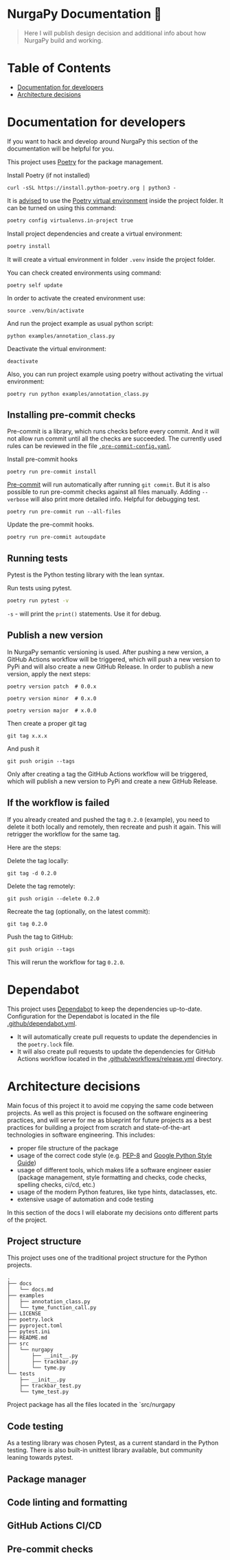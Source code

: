 # NurgaPy Documentation 🧻

> Here I will publish design decision and additional info about how NurgaPy build and working.

# Table of Contents
- [Documentation for developers](#Documentation-for-developers)
- [Architecture decisions](#Architecture-decisions)

# Documentation for developers
If you want to hack and develop around NurgaPy this section of the documentation will be helpful for you.


This project uses [Poetry](https://python-poetry.org/docs/) for the package management.

Install Poetry (if not installed)
```
curl -sSL https://install.python-poetry.org | python3 -
```

It is [advised](https://www.youtube.com/watch?v=0f3moPe_bhk) to use the [Poetry virtual environment](https://python-poetry.org/docs/managing-environments/) inside the project folder.
It can be turned on using this command:
```bash
poetry config virtualenvs.in-project true
```

Install project dependencies and create a virtual environment:
```bash
poetry install
```
It will create a virtual environment in folder `.venv` inside the project folder.

You can check created environments using command:
```
poetry self update
```

In order to activate the created environment use:
```
source .venv/bin/activate
```
And run the project example as usual python script:
```
python examples/annotation_class.py
```
Deactivate the virtual environment:
```
deactivate
```

Also, you can run project example using poetry without activating the virtual environment:
```
poetry run python examples/annotation_class.py
```

## Installing pre-commit checks
Pre-commit is a library, which runs checks before every commit. And it will not allow run commit until all the checks are succeeded. The currently used rules can be reviewed in the file [`.pre-commit-config.yaml`](../.pre-commit-config.yaml).

Install pre-commit hooks
```
poetry run pre-commit install
```

[Pre-commit](https://pre-commit.com/) will run automatically after running `git commit`.
But it is also possible to run pre-commit checks against all files manually.
Adding `--verbose` will also print more detailed info. Helpful for debugging test.
```
poetry run pre-commit run --all-files
```

Update the pre-commit hooks.
```
poetry run pre-commit autoupdate
```


## Running tests
Pytest is the Python testing library with the lean syntax.

Run tests using pytest.

```bash
poetry run pytest -v
```

`-s` - will print the `print()` statements. Use it for debug.

## Publish a new version

In NurgaPy semantic versioning is used. After pushing a new version, a GitHub Actions workflow will be triggered, which will push a new version to PyPi and will also create a new GitHub Release.
In order to publish a new version, apply the next steps:
```
poetry version patch  # 0.0.x

poetry version minor  # 0.x.0

poetry version major  # x.0.0
```

Then create a proper git tag
```
git tag x.x.x
```

And push it
```
git push origin --tags
```
Only after creating a tag the GitHub Actions workflow will be triggered, which will publish a new version to PyPi and create a new GitHub Release.

## If the workflow is failed

If you already created and pushed the tag `0.2.0` (example), you need to delete it both locally and remotely, then recreate and push it again. This will retrigger the workflow for the same tag.

Here are the steps:

Delete the tag locally:
```
git tag -d 0.2.0
```
Delete the tag remotely:
```
git push origin --delete 0.2.0
```
Recreate the tag (optionally, on the latest commit):
```
git tag 0.2.0
```
Push the tag to GitHub:
```
git push origin --tags
```
This will rerun the workflow for tag `0.2.0`.

# Dependabot
This project uses [Dependabot](https://docs.github.com/en/code-security/supply-chain-security/keeping-your-dependencies-updated-automatically/about-dependency-updates) to keep the dependencies up-to-date.
Configuration for the Dependabot is located in the file [.github/dependabot.yml](../.github/dependabot.yml).
- It will automatically create pull requests to update the dependencies in the `poetry.lock` file.
- It will also create pull requests to update the dependencies for GitHub Actions workflow located in the [.github/workflows/release.yml](.github/workflows/release.yml) directory.

# Architecture decisions

Main focus of this project it to avoid me copying the same code between projects.
As well as this project is focused on the software engineering practices, and will serve for me as blueprint for future projects as a best practices for building a project from scratch and state-of-the-art technologies in software engineering.
This includes:
- proper file structure of the package
- usage of the correct code style (e.g. [PEP-8](https://peps.python.org/pep-0008/) and [Google Python Style Guide](https://google.github.io/styleguide/pyguide.html))
- usage of different tools, which makes life a software engineer easier
(package management, style formatting and checks, code checks, spelling checks, ci/cd, etc.)
- usage of the modern Python features, like type hints, dataclasses, etc.
- extensive usage of automation and code testing

In this section of the docs I will elaborate my decisions onto different parts of the project.

## Project structure
This project uses one of the traditional project structure for the Python projects.

```
.
├── docs
│   └── docs.md
├── examples
│   ├── annotation_class.py
│   └── tyme_function_call.py
├── LICENSE
├── poetry.lock
├── pyproject.toml
├── pytest.ini
├── README.md
├── src
│   └── nurgapy
│       ├── __init__.py
│       ├── trackbar.py
│       └── tyme.py
└── tests
    ├── __init__.py
    ├── trackbar_test.py
    └── tyme_test.py
```

Project package has all the files located in the `src/nurgapy

## Code testing
As a testing library was chosen Pytest, as a current standard in the Python testing. There is also built-in unittest library available, but community leaning towards pytest.

## Package manager

## Code linting and formatting

## GitHub Actions CI/CD

## Pre-commit checks
